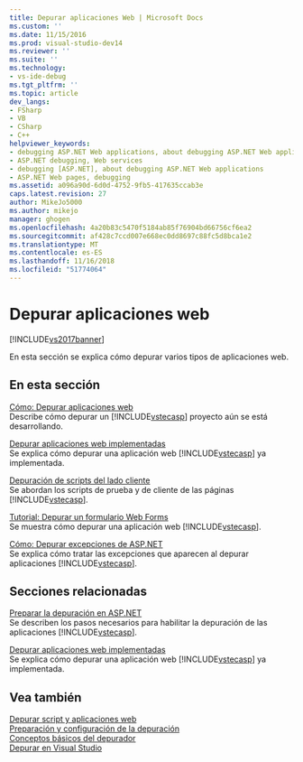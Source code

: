 ```yaml
---
title: Depurar aplicaciones Web | Microsoft Docs
ms.custom: ''
ms.date: 11/15/2016
ms.prod: visual-studio-dev14
ms.reviewer: ''
ms.suite: ''
ms.technology:
- vs-ide-debug
ms.tgt_pltfrm: ''
ms.topic: article
dev_langs:
- FSharp
- VB
- CSharp
- C++
helpviewer_keywords:
- debugging ASP.NET Web applications, about debugging ASP.NET Web applications
- ASP.NET debugging, Web services
- debugging [ASP.NET], about debugging ASP.NET Web applications
- ASP.NET Web pages, debugging
ms.assetid: a096a90d-6d0d-4752-9fb5-417635ccab3e
caps.latest.revision: 27
author: MikeJo5000
ms.author: mikejo
manager: ghogen
ms.openlocfilehash: 4a20b83c5470f5184ab85f76904bd66756cf6ea2
ms.sourcegitcommit: af428c7ccd007e668ec0dd8697c88fc5d8bca1e2
ms.translationtype: MT
ms.contentlocale: es-ES
ms.lasthandoff: 11/16/2018
ms.locfileid: "51774064"
---
```

# <a name="debugging-web-applications"></a>Depurar aplicaciones web
[!INCLUDE[vs2017banner](../includes/vs2017banner.md)]

En esta sección se explica cómo depurar varios tipos de aplicaciones web.  
  
## <a name="in-this-section"></a>En esta sección  
 [Cómo: Depurar aplicaciones web](../debugger/how-to-debug-web-applications.md)  
 Describe cómo depurar un [!INCLUDE[vstecasp](../includes/vstecasp-md.md)] proyecto aún se está desarrollando.  
  
 [Depurar aplicaciones web implementadas](../debugger/debugging-deployed-web-applications.md)  
 Se explica cómo depurar una aplicación web [!INCLUDE[vstecasp](../includes/vstecasp-md.md)] ya implementada.  
  
 [Depuración de scripts del lado cliente](../debugger/client-side-script-debugging.md)  
 Se abordan los scripts de prueba y de cliente de las páginas [!INCLUDE[vstecasp](../includes/vstecasp-md.md)].  
  
 [Tutorial: Depurar un formulario Web Forms](../debugger/walkthrough-debugging-a-web-form.md)  
 Se muestra cómo depurar una aplicación web [!INCLUDE[vstecasp](../includes/vstecasp-md.md)].  
  
 [Cómo: Depurar excepciones de ASP.NET](../debugger/how-to-debug-aspnet-exceptions.md)  
 Se explica cómo tratar las excepciones que aparecen al depurar aplicaciones [!INCLUDE[vstecasp](../includes/vstecasp-md.md)].  
  
## <a name="related-sections"></a>Secciones relacionadas  
 [Preparar la depuración en ASP.NET](../debugger/preparing-to-debug-aspnet.md)  
 Se describen los pasos necesarios para habilitar la depuración de las aplicaciones [!INCLUDE[vstecasp](../includes/vstecasp-md.md)].  
  
 [Depurar aplicaciones web implementadas](../debugger/debugging-deployed-web-applications.md)  
 Se explica cómo depurar una aplicación web [!INCLUDE[vstecasp](../includes/vstecasp-md.md)] ya implementada.  
  
## <a name="see-also"></a>Vea también  
 [Depurar script y aplicaciones web](../debugger/debugging-web-applications-and-script.md)   
 [Preparación y configuración de la depuración](../debugger/debugger-settings-and-preparation.md)   
 [Conceptos básicos del depurador](../debugger/debugger-basics.md)   
 [Depurar en Visual Studio](../debugger/debugging-in-visual-studio.md)



